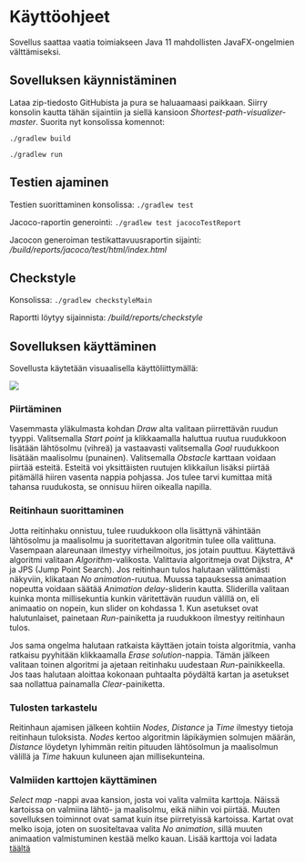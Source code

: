 # Käyttöohjeet
Sovellus saattaa vaatia toimiakseen Java 11 mahdollisten JavaFX-ongelmien välttämiseksi.

## Sovelluksen käynnistäminen
Lataa zip-tiedosto GitHubista ja pura se haluaamaasi paikkaan. Siirry konsolin kautta tähän sijaintiin ja siellä kansioon _Shortest-path-visualizer-master_.
Suorita nyt konsolissa komennot:

`./gradlew build`

`./gradlew run`

## Testien ajaminen

Testien suorittaminen konsolissa: `./gradlew test`

Jacoco-raportin generointi: `./gradlew test jacocoTestReport`

Jacocon generoiman testikattavuusraportin sijainti: _/build/reports/jacoco/test/html/index.html_

## Checkstyle
Konsolissa:
`./gradlew checkstyleMain`

Raportti löytyy sijainnista: _/build/reports/checkstyle_

## Sovelluksen käyttäminen
Sovellusta käytetään visuaalisella käyttöliittymällä: 

![](https://github.com/chipfrog/Shortest-path-visualizer/blob/master/dokumentaatio/Ui.png)

### Piirtäminen
Vasemmasta yläkulmasta kohdan _Draw_ alta valitaan piirrettävän ruudun tyyppi. Valitsemalla _Start point_ ja klikkaamalla haluttua ruutua ruudukkoon lisätään lähtösolmu (vihreä) ja vastaavasti valitsemalla _Goal_ ruudukkoon lisätään maalisolmu (punainen). Valitsemalla _Obstacle_ karttaan voidaan piirtää esteitä. Esteitä voi yksittäisten ruutujen klikkailun lisäksi piirtää pitämällä hiiren vasenta nappia pohjassa. Jos tulee tarvi kumittaa mitä tahansa ruudukosta, se onnisuu hiiren oikealla napilla.

### Reitinhaun suorittaminen
Jotta reitinhaku onnistuu, tulee ruudukkoon olla lisättynä vähintään lähtösolmu ja maalisolmu ja suoritettavan algoritmin tulee olla valittuna. Vasempaan alareunaan ilmestyy virheilmoitus, jos jotain puuttuu. Käytettävä algoritmi valitaan _Algorithm_-valikosta. Valittavia algoritmeja ovat Dijkstra, A* ja JPS (Jump Point Search). Jos reitinhaun tulos halutaan välittömästi näkyviin, klikataan _No animation_-ruutua. Muussa tapauksessa animaation nopeutta voidaan säätää _Animation delay_-sliderin kautta. Sliderilla valitaan kuinka monta millisekuntia kunkin väritettävän ruudun välillä on, eli animaatio on nopein, kun slider on kohdassa 1. Kun asetukset ovat halutunlaiset, painetaan _Run_-painiketta ja ruudukkoon ilmestyy reitinhaun tulos. 

Jos sama ongelma halutaan ratkaista käyttäen jotain toista algoritmia, vanha ratkaisu pyyhitään klikkaamalla _Erase solution_-nappia. Tämän jälkeen valitaan toinen algoritmi ja ajetaan reitinhaku uudestaan _Run_-painikkeella. Jos taas halutaan aloittaa kokonaan puhtaalta pöydältä kartan ja asetukset saa nollattua painamalla _Clear_-painiketta.

### Tulosten tarkastelu
Reitinhaun ajamisen jälkeen kohtiin _Nodes_, _Distance_ ja _Time_ ilmestyy tietoja reitinhaun tuloksista. _Nodes_ kertoo algoritmin läpikäymien solmujen määrän, _Distance_ löydetyn lyhimmän reitin pituuden lähtösolmun ja maalisolmun välillä ja _Time_ hakuun kuluneen ajan millisekunteina. 

### Valmiiden karttojen käyttäminen
_Select map_ -nappi avaa kansion, josta voi valita valmiita karttoja. Näissä kartoissa on valmiina lähtö- ja maalisolmu, eikä niihin voi piirtää. Muuten sovelluksen toiminnot ovat samat kuin itse piirretyissä kartoissa. Kartat ovat melko isoja, joten on suositeltavaa valita _No animation_, sillä muuten animaation valmistuminen kestää melko kauan. Lisää karttoja voi ladata [täältä](https://www.movingai.com/benchmarks/street/index.html)
